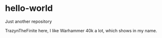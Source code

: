 # hello-world
Just another repository

TrazynTheFinite here, I like Warhammer 40k a lot, which shows in my name.
